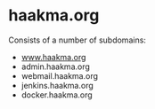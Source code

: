 # haakma.org

Consists of a number of subdomains:

* www.haakma.org
* admin.haakma.org
* webmail.haakma.org
* jenkins.haakma.org
* docker.haakma.org


